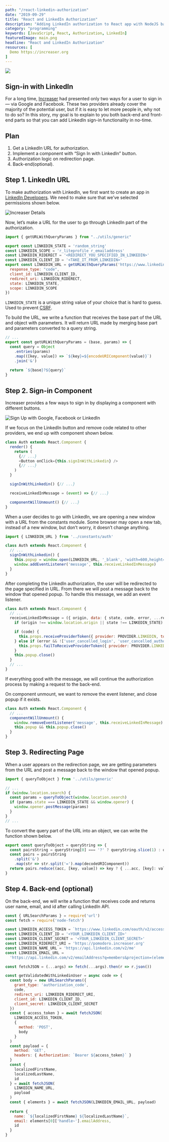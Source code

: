 ```yaml
---
path: "/react-linkedin-authorization"
date: "2019-09-29"
title: "React and LinkedIn Authorization"
description: "Adding LinkedIn authorization to React app with NodeJS backsend"
category: "programming"
keywords: [JavaScript, React, Authorization, LinkedIn]
featuredImage: main.png
headline: "React and LinkedIn Authorization"
resources: [
  Demo https://increaser.org
]
---
```


![](/main.png)

## Sign-in with LinkedIn

For a long time, [Increaser](https://increaser.org) had presented only two ways for a user to sign in — via Google and Facebook. These two providers already cover the majority of the potential user, but if it is easy to let more people in, why not to do so? In this story, my goal is to explain to you both back-end and front-end parts so that you can add LinkedIn sign-in functionality in no-time.

## Plan

1. Get a LinkedIn URL for authorization.
2. Implement a component with “Sign In with LinkedIn” button.
3. Authorization logic on redirection page.
4. Back-end(optional).

## Step 1. LinkedIn URL

To make authorization with LinkedIn, we first want to create an app in [LinkedIn Developers](https://www.linkedin.com/developers/). We need to make sure that we’ve selected permissions shown below.

![Increaser Details](/url.png)

Now, let’s make a URL for the user to go through LinkedIn part of the authorization.

```js:title=auth.js
import { getURLWithQueryParams } from "../utils/generic"

export const LINKEDIN_STATE = 'random_string'
const LINKEDIN_SCOPE = 'r_liteprofile r_emailaddress'
const LINKEDIN_RIDERECT = '<REDIRECT_YOU_SPECIFIED_IN_LINKEDIN>'
const LINKEDIN_CLIENT_ID = '<TAKE_IT_FROM_LINKEDIN>'
export const LINKEDIN_URL = getURLWithQueryParams('https://www.linkedin.com/oauth/v2/authorization', {
  response_type: "code",
  client_id: LINKEDIN_CLIENT_ID,
  redirect_uri: LINKEDIN_RIDERECT,
  state: LINKEDIN_STATE,
  scope: LINKEDIN_SCOPE
})
```

`LINKEDIN_STATE` is a unique string value of your choice that is hard to guess. Used to prevent [CSRF](http://en.wikipedia.org/wiki/Cross-site_request_forgery).

To build the URL, we write a function that receives the base part of the URL and object with parameters. It will return URL made by merging base part and parameters converted to a query string.

```js:title=src/utils/generic.js
// ...
export const getURLWithQueryParams = (base, params) => {
  const query = Object
    .entries(params)
    .map(([key, value]) => `${key}=${encodeURIComponent(value)}`)
    .join('&')
    
  return `${base}?${query}`
}
```

## Step 2. Sign-in Component

Increaser provides a few ways to sign in by displaying a component with different buttons.

![Sign Up with Google, Facebook or LinkedIn](/signup.png)

If we focus on the LinkedIn button and remove code related to other providers, we end up with component shown below.

```js:title=src/components/auth.js
class Auth extends React.Component {
  render() {
    return (
      {// ...}
      <Button onClick={this.signInWithLinkedin} />
      {// ...}
    )
  }

  signInWithLinkedin() {// ...}

  receiveLinkedInMessage = (event) => {// ...}

  componentWillUnmount() {// ...}
}
```

When a user decides to go with LinkedIn, we are opening a new window with a URL from the constants module. Some browser may open a new tab, instead of a new window, but don’t worry, it doesn’t change anything.

```js:title=src/components/auth.js
import { LINKEDIN_URL } from '../constants/auth'

class Auth extends React.Component {
  // ...
  signInWithLinkedin() {
    this.popup = window.open(LINKEDIN_URL, '_blank', 'width=600,height=600')
    window.addEventListener('message', this.receiveLinkedInMessage)
  }
}
```

After completing the LinkedIn authorization, the user will be redirected to the page specified in URL. From there we will post a message back to the window that opened popup. To handle this message, we add an event listener.

```js:title=src/components/auth.js
class Auth extends React.Component {
  // ...
  receiveLinkedInMessage = ({ origin, data: { state, code, error, ...rest} }) => {
    if (origin !== window.location.origin || state !== LINKEDIN_STATE) return

    if (code) {
      this.props.receiveProviderToken({ provider: PROVIDER.LINKEDIN, token: code })
    } else if (error && !['user_cancelled_login', 'user_cancelled_authorize'].includes(error)) {
      this.props.failToReceiveProviderToken({ provider: PROVIDER.LINKEDIN, error: { error, ...rest} })
    }
    this.popup.close()
  }
  // ...
}
```

If everything good with the message, we will continue the authorization process by making a request to the back-end.

On component unmount, we want to remove the event listener, and close popup if it exists.

```js:title=src/components/auth.js
class Auth extends React.Component {
  // ...
  componentWillUnmount() {
    window.removeEventListener('message', this.receiveLinkedInMessage)
    this.popup && this.popup.close()
  }
}
```

## Step 3. Redirecting Page

When a user appears on the redirection page, we are getting parameters from the URL and post a message back to the window that opened popup.

```js:title=src/components/layout.js
import { queryToObject } from '../utils/generic'

// ...
if (window.location.search) {
  const params = queryToObject(window.location.search)
  if (params.state === LINKEDIN_STATE && window.opener) {
    window.opener.postMessage(params)
  }
}
// ...
```

To convert the query part of the URL into an object, we can write the function shown below.

```js:title=src/utils/generic.js
export const queryToObject = queryString => {
  const pairsString = queryString[0] === '?' ? queryString.slice(1) : queryString
  const pairs = pairsString
    .split('&')
    .map(str => str.split('=').map(decodeURIComponent))
  return pairs.reduce((acc, [key, value]) => key ? { ...acc, [key]: value } : acc, {})
}
```

## Step 4. Back-end (optional)

On the back-end, we will write a function that receives code and returns user name, email, and id after calling LinkedIn API.

```js:title=auth.js
const { URLSearchParams } = require('url')
const fetch = require('node-fetch')

const LINKEDIN_ACCESS_TOKEN = `https://www.linkedin.com/oauth/v2/accessToken`
const LINKEDIN_CLIENT_ID = '<YOUR_LINKEDIN_CLIENT_ID>'
const LINKEDIN_CLIENT_SECRET = '<YOUR_LINKEDIN_CLIENT_SECRET>'
const LINKEDIN_RIDERECT_URI = 'https://pomodoro.increaser.org'
const LINKEDIN_NAME_URL = 'https://api.linkedin.com/v2/me'
const LINKEDIN_EMAIL_URL =
  'https://api.linkedin.com/v2/emailAddress?q=members&projection=(elements*(handle~))'

const fetchJSON = (...args) => fetch(...args).then(r => r.json())

const getValidatedWithLinkedinUser = async code => {
  const body = new URLSearchParams({
    grant_type: 'authorization_code',
    code,
    redirect_uri: LINKEDIN_RIDERECT_URI,
    client_id: LINKEDIN_CLIENT_ID,
    client_secret: LINKEDIN_CLIENT_SECRET
  })
  const { access_token } = await fetchJSON(
    LINKEDIN_ACCESS_TOKEN,
    {
      method: 'POST',
      body
    }
  )
  const payload = {
    method: 'GET',
    headers: { Authorization: `Bearer ${access_token}` }
  }
  const {
    localizedFirstName,
    localizedLastName,
    id
  } = await fetchJSON(
    LINKEDIN_NAME_URL,
    payload
  )
  const { elements } = await fetchJSON(LINKEDIN_EMAIL_URL, payload)
  
  return {
    name: `${localizedFirstName} ${localizedLastName}`,
    email: elements[0]['handle~'].emailAddress,
    id
  }
}
```